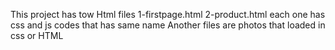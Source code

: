 This project has tow Html files
1-firstpage.html
2-product.html
each one has css and js codes that has same name
Another files are photos that loaded in css or HTML 
